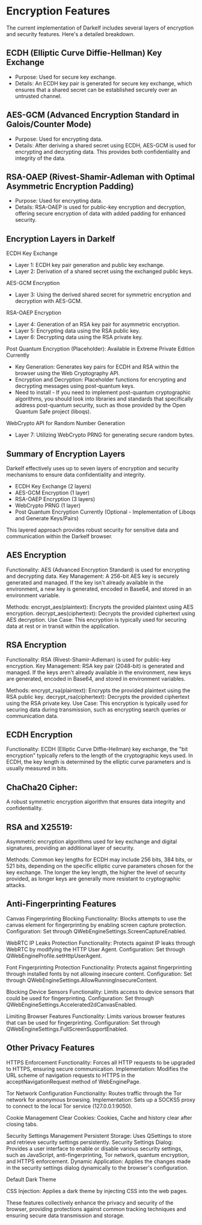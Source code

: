 # Encryption Features

The current implementation of Darkelf includes several layers of encryption and security features. Here's a detailed breakdown.

## ECDH (Elliptic Curve Diffie-Hellman) Key Exchange
- Purpose: Used for secure key exchange.
- Details: An ECDH key pair is generated for secure key exchange, which ensures that a shared secret can be established securely over an untrusted channel.

## AES-GCM (Advanced Encryption Standard in Galois/Counter Mode)
- Purpose: Used for encrypting data.
- Details: After deriving a shared secret using ECDH, AES-GCM is used for encrypting and decrypting data. This provides both confidentiality and integrity of the data.

## RSA-OAEP (Rivest-Shamir-Adleman with Optimal Asymmetric Encryption Padding)
- Purpose: Used for encrypting data.
- Details: RSA-OAEP is used for public-key encryption and decryption, offering secure encryption of data with added padding for enhanced security.

## Encryption Layers in Darkelf

ECDH Key Exchange
- Layer 1: ECDH key pair generation and public key exchange.
- Layer 2: Derivation of a shared secret using the exchanged public keys.

AES-GCM Encryption
- Layer 3: Using the derived shared secret for symmetric encryption and decryption with AES-GCM.

RSA-OAEP Encryption
- Layer 4: Generation of an RSA key pair for asymmetric encryption.
- Layer 5: Encrypting data using the RSA public key.
- Layer 6: Decrypting data using the RSA private key.

Post Quantum Encryption (Placeholder): Available in Extreme Private Edition Currently 
- Key Generation: Generates key pairs for ECDH and RSA within the browser using the Web Cryptography API.
- Encryption and Decryption: Placeholder functions for encrypting and decrypting messages using post-quantum keys.
- Need to install - If you need to implement post-quantum cryptographic algorithms, you should look into libraries and standards that specifically address post-quantum security, such as those provided by the Open Quantum Safe project (liboqs).

WebCrypto API for Random Number Generation
- Layer 7: Utilizing WebCrypto PRNG for generating secure random bytes.

## Summary of Encryption Layers

Darkelf effectively uses up to seven layers of encryption and security mechanisms to ensure data confidentiality and integrity.

- ECDH Key Exchange (2 layers)
- AES-GCM Encryption (1 layer)
- RSA-OAEP Encryption (3 layers)
- WebCrypto PRNG (1 layer)
- Post Quantum Encryption Currently (Optional - Implementation of Liboqs and Generate Keys/Pairs)

This layered approach provides robust security for sensitive data and communication within the Darkelf browser.

## AES Encryption
Functionality: AES (Advanced Encryption Standard) is used for encrypting and decrypting data.
Key Management: A 256-bit AES key is securely generated and managed. If the key isn't already available in the environment, a new key is generated, encoded in Base64, and stored in an environment variable.

Methods:
encrypt_aes(plaintext): Encrypts the provided plaintext using AES encryption.
decrypt_aes(ciphertext): Decrypts the provided ciphertext using AES decryption.
Use Case: This encryption is typically used for securing data at rest or in transit within the application.

## RSA Encryption
Functionality: RSA (Rivest-Shamir-Adleman) is used for public-key encryption.
Key Management: RSA key pair (2048-bit) is generated and managed. If the keys aren't already available in the environment, new keys are generated, encoded in Base64, and stored in environment variables.
        
Methods:
encrypt_rsa(plaintext): Encrypts the provided plaintext using the RSA public key.
decrypt_rsa(ciphertext): Decrypts the provided ciphertext using the RSA private key.
Use Case: This encryption is typically used for securing data during transmission, such as encrypting search queries or communication data.

## ECDH Encryption
Functionality: ECDH (Elliptic Curve Diffie-Hellman) key exchange, the "bit encryption" typically refers to the length of the cryptographic keys used. In ECDH, the key length is determined by the elliptic curve parameters and is usually measured in bits. 

## ChaCha20 Cipher: 
A robust symmetric encryption algorithm that ensures data integrity and confidentiality.

## RSA and X25519: 
Asymmetric encryption algorithms used for key exchange and digital signatures, providing an additional layer of security.

Methods: Common key lengths for ECDH may include 256 bits, 384 bits, or 521 bits, depending on the specific elliptic curve parameters chosen for the key exchange. The longer the key length, the higher the level of security provided, as longer keys are generally more resistant to cryptographic attacks.

## Anti-Fingerprinting Features

Canvas Fingerprinting Blocking
Functionality: Blocks attempts to use the canvas element for fingerprinting by enabling screen capture protection.
Configuration: Set through QWebEngineSettings.ScreenCaptureEnabled.

WebRTC IP Leaks Protection
Functionality: Protects against IP leaks through WebRTC by modifying the HTTP User Agent.
Configuration: Set through QWebEngineProfile.setHttpUserAgent.

Font Fingerprinting Protection
Functionality: Protects against fingerprinting through installed fonts by not allowing insecure content.
Configuration: Set through QWebEngineSettings.AllowRunningInsecureContent.

Blocking Device Sensors
Functionality: Limits access to device sensors that could be used for fingerprinting.
Configuration: Set through QWebEngineSettings.Accelerated2dCanvasEnabled.

Limiting Browser Features
Functionality: Limits various browser features that can be used for fingerprinting.
Configuration: Set through QWebEngineSettings.FullScreenSupportEnabled.

## Other Privacy Features

HTTPS Enforcement
Functionality: Forces all HTTP requests to be upgraded to HTTPS, ensuring secure communication.
Implementation: Modifies the URL scheme of navigation requests to HTTPS in the acceptNavigationRequest method of WebEnginePage.

Tor Network Configuration
Functionality: Routes traffic through the Tor network for anonymous browsing.
Implementation: Sets up a SOCKS5 proxy to connect to the local Tor service (127.0.0.1:9050).

Cookie Management
Clear Cookies: Cookies, Cache and history clear after closing tabs.

Security Settings Management
Persistent Storage: Uses QSettings to store and retrieve security settings persistently.
Security Settings Dialog: Provides a user interface to enable or disable various security settings, such as JavaScript, anti-fingerprinting, Tor network, quantum encryption, and HTTPS enforcement.
Dynamic Application: Applies the changes made in the security settings dialog dynamically to the browser's configuration.

Default Dark Theme

CSS Injection: Applies a dark theme by injecting CSS into the web pages.

These features collectively enhance the privacy and security of the browser, providing protections against common tracking techniques and ensuring secure data transmission and storage.
